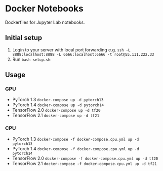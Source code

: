 # Docker Notebooks

Dockerfiles for Jupyter Lab notebooks.

## Initial setup

1. Login to your server with local port forwarding e.g. `ssh -L 8888:localhost:8888 -L 6666:localhost:6666 -t root@55.111.222.33`
1. Run `bash setup.sh`

## Usage

### GPU

- PyTorch 1.3 `docker-compose up -d pytorch13`
- PyTorch 1.4 `docker-compose up -d pytorch14`
- TensorFlow 2.0 `docker-compose up -d tf20`
- TensorFlow 2.1 `docker-compose up -d tf21`

### CPU

- PyTorch 1.3 `docker-compose -f docker-compose.cpu.yml up -d pytorch13`
- PyTorch 1.4 `docker-compose -f docker-compose.cpu.yml up -d pytorch14`
- TensorFlow 2.0 `docker-compose -f docker-compose.cpu.yml up -d tf20`
- TensorFlow 2.1 `docker-compose -f docker-compose.cpu.yml up -d tf21`
